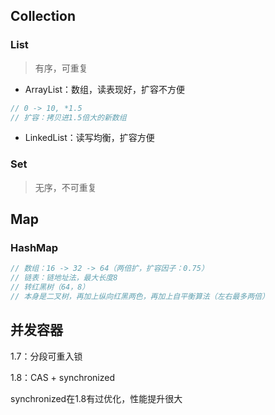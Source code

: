 ## Collection

### List

> 有序，可重复
- ArrayList：数组，读表现好，扩容不方便

```java
// 0 -> 10, *1.5
// 扩容：拷贝进1.5倍大的新数组
```

- LinkedList：读写均衡，扩容方便

### Set

> 无序，不可重复
>

## Map

### HashMap

```java
// 数组：16 -> 32 -> 64（两倍扩，扩容因子：0.75）
// 链表：链地址法，最大长度8
// 转红黑树（64，8）
// 本身是二叉树，再加上纵向红黑两色，再加上自平衡算法（左右最多两倍）
```

## 并发容器

1.7：分段可重入锁

1.8：CAS + synchronized

synchronized在1.8有过优化，性能提升很大